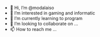 - 👋 Hi, I’m @modalaiso
- 👀 I’m interested in gaming and informatic
- 🌱 I’m currently learning to program
- 💞️ I’m looking to collaborate on ...
- 📫 How to reach me ...

<!---
modalaiso/modalaiso is a ✨ special ✨ repository because its `README.md` (this file) appears on your GitHub profile.
You can click the Preview link to take a look at your changes.
--->
